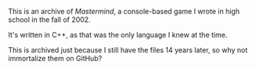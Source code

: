 This is an archive of _Mastermind_, a console-based game I wrote in high school in the fall of 2002.

It's written in C++, as that was the only language I knew at the time.

This is archived just because I still have the files 14 years later, so why not immortalize them on GitHub?
